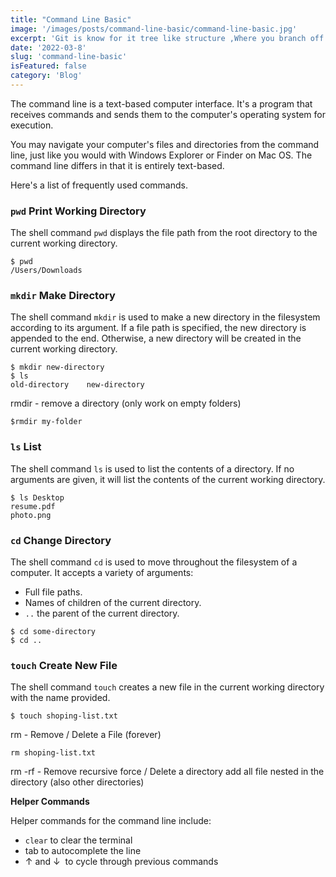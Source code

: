 ```yaml
---
title: "Command Line Basic"
image: '/images/posts/command-line-basic/command-line-basic.jpg'
excerpt: 'Git is know for it tree like structure ,Where you branch off from a code base in other to make you changes and then merge them back in at another location.Git will help you see the differences between two branches and help you merge them together.' 
date: '2022-03-8'
slug: 'command-line-basic'
isFeatured: false
category: 'Blog'
---
```



The command line is a text-based computer interface. It's a program that receives commands and sends them to the computer's operating system for execution.

You may navigate your computer's files and directories from the command line, just like you would with Windows Explorer or Finder on Mac OS. The command line differs in that it is entirely text-based.

Here's a list of frequently used commands.

###  `pwd` Print Working Directory 

The shell command `pwd` displays the file path from the root directory to the current working directory.

```
$ pwd
/Users/Downloads
```

### `mkdir` Make Directory 

The shell command `mkdir` is used to make a new directory in the filesystem according to its argument. If a file path is specified, the new directory is appended to the end. Otherwise, a new directory will be created in the current working directory.

```
$ mkdir new-directory
$ ls 
old-directory    new-directory
```

rmdir - remove a directory (only work on empty folders)

```
$rmdir my-folder
```

### `ls` List 

The shell command `ls` is used to list the contents of a directory. If no arguments are given, it will list the contents of the current working directory.

```
$ ls Desktop
resume.pdf
photo.png
```

### `cd` Change Directory 

The shell command `cd` is used to move throughout the filesystem of a computer. It accepts a variety of arguments:

- Full file paths.
- Names of children of the current directory.
- `..` the parent of the current directory.

```
$ cd some-directory
$ cd ..
```

### `touch` Create New File 

The shell command `touch` creates a new file in the current working directory with the name provided.

```
$ touch shoping-list.txt
```

rm - Remove / Delete a File (forever)

```
rm shoping-list.txt
```

rm -rf - Remove recursive force / Delete a directory add all file nested in the directory (also other directories)

**Helper Commands** 

Helper commands for the command line include:

- `clear` to clear the terminal
- tab to autocomplete the line
- ↑ and ↓  to cycle through previous commands